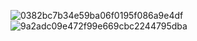 
![0382bc7b34e59ba06f0195f086a9e4df](https://github.com/user-attachments/assets/831ee7e5-d0ca-4746-8db3-a6c2401d5873)
![9a2adc09e472f99e669cbc2244795dba](https://github.com/user-attachments/assets/1da1a06d-7b02-47e8-8e1d-3338d13713e0)
